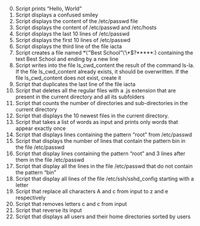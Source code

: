 0. Script prints “Hello, World”
1. Script displays a confused smiley
2. Script displays the content of the /etc/passwd file
3. Script displays the content of /etc/passwd and /etc/hosts
4. Script displays the last 10 lines of /etc/passwd
5. Script displays the first 10 lines of /etc/passwd
6. Script displays the third line of the file iacta
7. Script creates a file named \*\\’”Best School”\’\\*$\?\*\*\*\*\*:) containing the text Best School and ending by a new line
8. Script writes into the file ls_cwd_content the result of the command ls-la. If the file ls_cwd_content already exists, it should be overwritten. If the file ls_cwd_content does not exist, create it
9. Script that duplicates the last line of the file iacta
10. Script that deletes all the regular files with a .js extension that are present in the current directory and all its subfolders
11. Script that counts the number of directories and sub-directories in the current directory
12. Script that displays the 10 newest files in the current directory.
13. Script that takes a list of words as input and prints only words that appear exactly once
14. Script that displays lines containing the pattern “root” from /etc/passwd
15. Script that displays the number of lines that contain the pattern bin in the file /etc/passwd
16. Script that display lines containing the pattern “root” and 3 lines after them in the file /etc/passwd
17. Script that display all the lines in the file /etc/passwd that do not contain the pattern “bin”
18. Script that display all lines of the file /etc/ssh/sshd_config starting with a letter
19. Script that replace all characters A and c from input to z and e respectively
20. Script that removes letters c and c from input
21. Script that reverse its input
22. Script that displays all users and their home directories sorted by users
